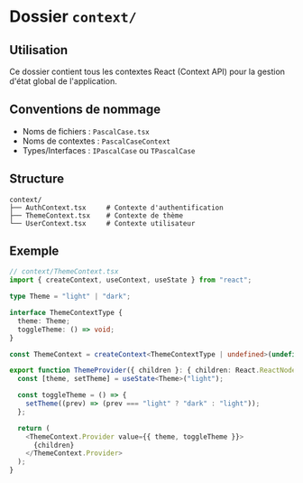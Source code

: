# Dossier `context/`

## Utilisation

Ce dossier contient tous les contextes React (Context API) pour la gestion d'état global de l'application.

## Conventions de nommage

- Noms de fichiers : `PascalCase.tsx`
- Noms de contextes : `PascalCaseContext`
- Types/Interfaces : `IPascalCase` ou `TPascalCase`

## Structure

```plaintext
context/
├── AuthContext.tsx     # Contexte d'authentification
├── ThemeContext.tsx    # Contexte de thème
└── UserContext.tsx     # Contexte utilisateur
```

## Exemple

```typescript
// context/ThemeContext.tsx
import { createContext, useContext, useState } from "react";

type Theme = "light" | "dark";

interface ThemeContextType {
  theme: Theme;
  toggleTheme: () => void;
}

const ThemeContext = createContext<ThemeContextType | undefined>(undefined);

export function ThemeProvider({ children }: { children: React.ReactNode }) {
  const [theme, setTheme] = useState<Theme>("light");

  const toggleTheme = () => {
    setTheme((prev) => (prev === "light" ? "dark" : "light"));
  };

  return (
    <ThemeContext.Provider value={{ theme, toggleTheme }}>
      {children}
    </ThemeContext.Provider>
  );
}
```
